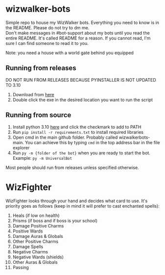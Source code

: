 # wizwalker-bots
Simple repo to house my WizWalker bots. Everything you need to know is in the README. Please do not try to dm me. <br />
Don't make messages in #bot-support about my bots until you read the entire README. It's called README for a reason. If you cannot read, I'm sure I can find someone to read it to you.

Note: you need a house with a world gate behind you equipped

## Running from releases
DO NOT RUN FROM RELEASES BECAUSE PYINSTALLER IS NOT UPDATED TO 3.10
1. Download from [here](https://github.com/MajorPain1/wizwalkerbots/releases) <br />
2. Double click the exe in the desired location you want to run the script <br />

## Running from source
1. Install python 3.10 [here](https://www.python.org/downloads/release/python-3100rc1/) and click the checkmark to add to PATH <br />
2. Run `pip install -r requirements.txt` to install required libraries <br />
3. Open cmd in the main github folder. Probably called wizwalkerbots-main. You can achieve this by typing `cmd` in the top address bar in the file explorer <br />
4. Run `py -m {folder of the bot}` when you are ready to start the bot. Example: `py -m UniversalBot` <br />

Most people should run from releases unless specified otherwise.

# WizFighter
WizFighter looks through your hand and decides what card to use. It's priority goes as follows (keep in mind it will prefer to cast enchanted spells): <br />
1. Heals (if low on health)
2. Prisms (if boss and if boss is your school)
3. Damage Positive Charms
4. Positive Wards
5. Damage Auras & Globals
6. Other Positive Charms
7. Damage Spells
8. Negative Charms
9. Negative Wards (shields)
10. Other Auras & Globals
11. Passing <br />
